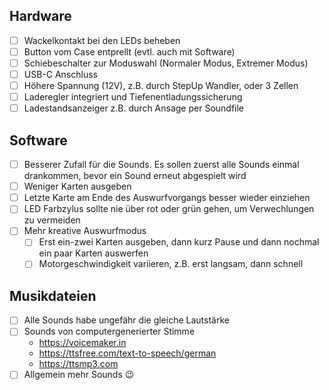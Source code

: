 ## Hardware
- [ ] Wackelkontakt bei den LEDs beheben
- [ ] Button vom Case entprellt (evtl. auch mit Software)
- [ ] Schiebeschalter zur Moduswahl (Normaler Modus, Extremer Modus)
- [ ] USB-C Anschluss
- [ ] Höhere Spannung (12V), z.B. durch StepUp Wandler, oder 3 Zellen
- [ ] Laderegler integriert und Tiefenentladungssicherung
- [ ] Ladestandsanzeiger z.B. durch Ansage per Soundfile

## Software
- [ ] Besserer Zufall für die Sounds. Es sollen zuerst alle Sounds einmal drankommen, bevor ein Sound erneut abgespielt wird
- [ ] Weniger Karten ausgeben
- [ ] Letzte Karte am Ende des Auswurfvorgangs besser wieder einziehen
- [ ] LED Farbzylus sollte nie über rot oder grün gehen, um Verwechlungen zu vermeiden
- [ ] Mehr kreative Auswurfmodus
  - [ ] Erst ein-zwei Karten ausgeben, dann kurz Pause und dann nochmal ein paar Karten auswerfen
  - [ ] Motorgeschwindigkeit variieren, z.B. erst langsam, dann schnell

## Musikdateien
- [ ] Alle Sounds habe ungefähr die gleiche Lautstärke
- [ ] Sounds von computergenerierter Stimme
    - https://voicemaker.in
    - https://ttsfree.com/text-to-speech/german
    - https://ttsmp3.com
- [ ] Allgemein mehr Sounds 😉
